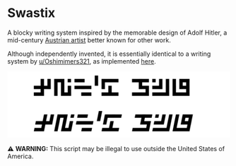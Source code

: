 # Swastix
A blocky writing system inspired by the memorable design of Adolf Hitler, a mid-century [Austrian artist](https://en.wikipedia.org/wiki/Paintings_by_Adolf_Hitler) better known for other work.

Although independently invented, it is essentially identical to a writing system by [u/Oshimimers321](https://reddit.com/user/Oshimimers321), as implemented [here](https://scorupa.github.io/neography/).

![swastix_block_title](documentation/swastix_block_title.png)

⚠️ **WARNING:** This script may be illegal to use outside the United States of America.
